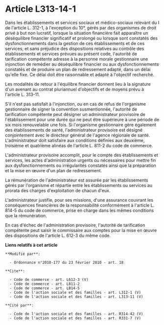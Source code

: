 # Article L313-14-1

Dans les établissements et services sociaux et médico-sociaux relevant du I de l'article L. 312-1, à l'exception du 10°,
gérés par des organismes de droit privé à but non lucratif, lorsque la situation financière fait apparaître un déséquilibre
financier significatif et prolongé ou lorsque sont constatés des dysfonctionnements dans la gestion de ces établissements et
de ces services, et sans préjudice des dispositions relatives au contrôle des établissements et services prévues au présent
code, l'autorité de tarification compétente adresse à la personne morale gestionnaire une injonction de remédier au
déséquilibre financier ou aux dysfonctionnements constatés et de produire un plan de redressement adapté, dans un délai
qu'elle fixe. Ce délai doit être raisonnable et adapté à l'objectif recherché. 

Les modalités de retour à l'équilibre financier donnent lieu à la signature d'un avenant au contrat pluriannuel d'objectifs
et de moyens prévu à l'article L. 313-11. 

S'il n'est pas satisfait à l'injonction, ou en cas de refus de l'organisme gestionnaire de signer la convention
susmentionnée, l'autorité de tarification compétente peut désigner un administrateur provisoire de l'établissement pour une
durée qui ne peut être supérieure à une période de six mois renouvelable une fois. Si l'organisme gestionnaire gère également
des établissements de santé, l'administrateur provisoire est désigné conjointement avec le directeur général de l'agence
régionale de santé. L'administrateur doit satisfaire aux conditions définies aux deuxième, troisième et quatrième alinéas de
l'article L. 811-2 du code de commerce. 

L'administrateur provisoire accomplit, pour le compte des établissements et services, les actes d'administration urgents ou
nécessaires pour mettre fin aux dysfonctionnements ou irrégularités constatés ainsi que la préparation et la mise en œuvre
d'un plan de redressement. 

La rémunération de l'administrateur est assurée par les établissements gérés par l'organisme et répartie entre les
établissements ou services au prorata des charges d'exploitation de chacun d'eux. 

L'administrateur justifie, pour ses missions, d'une assurance couvrant les conséquences financières de la responsabilité
conformément à l'article L. 814-5 du code de commerce, prise en charge dans les mêmes conditions que la rémunération. 

En cas d'échec de l'administration provisoire, l'autorité de tarification compétente peut saisir le commissaire aux comptes
pour la mise en œuvre des dispositions de l'article L. 612-3 du même code.

**Liens relatifs à cet article**

	**Modifié par**:

	  - Ordonnance n°2010-177 du 23 février 2010 - art. 18

	**Cite**:

	  - Code de commerce - art. L612-3 (V)
	  - Code de commerce - art. L811-2
	  - Code de commerce - art. L814-5
	  - Code de l'action sociale et des familles - art. L312-1 (V)
	  - Code de l'action sociale et des familles - art. L313-11 (V)

	**Cité par**:

	  - Code de l'action sociale et des familles - art. R314-42 (V)
	  - Code de l'action sociale et des familles - art. R331-7 (V)

